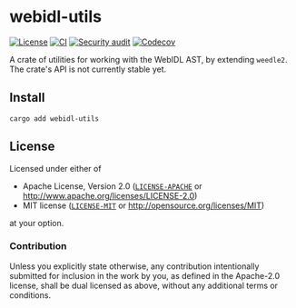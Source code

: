 # webidl-utils

[![License](https://img.shields.io/badge/License-MIT%20%26%20Apache%202.0-blue?style=flat-square)](#license)
[![CI](https://img.shields.io/github/deployments/neoncitylights/webidl-utils/github-pages?label=deploy&style=flat-square)](https://github.com/neoncitylights/webidl-utils/actions/workflows/main.yml)
[![Security audit](https://img.shields.io/github/actions/workflow/status/neoncitylights/webidl-utils/.github/workflows/main.yml?style=flat-square)](https://github.com/neoncitylights/webidl-utils/actions/workflows/security-audit.yml)
[![Codecov](https://img.shields.io/codecov/c/github/neoncitylights/webidl-utils?style=flat-square&logo=codecov&logoColor=%23fff)](https://codecov.io/gh/neoncitylights/webidl-utils)

A crate of utilities for working with the WebIDL AST, by extending `weedle2`. The crate's API is not currently stable yet.

## Install

```shell
cargo add webidl-utils
```

## License

Licensed under either of

- Apache License, Version 2.0 ([`LICENSE-APACHE`](LICENSE-APACHE) or <http://www.apache.org/licenses/LICENSE-2.0>)
- MIT license ([`LICENSE-MIT`](LICENSE-MIT) or <http://opensource.org/licenses/MIT>)

at your option.

### Contribution

Unless you explicitly state otherwise, any contribution intentionally submitted for inclusion in the work by you, as defined in the Apache-2.0 license, shall be dual licensed as above, without any additional terms or conditions.
